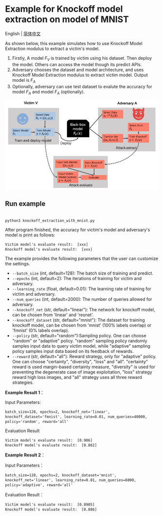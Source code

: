 # Example for Knockoff model extraction on model of MNIST
English | [简体中文](./README_cn.md)

As shown below, this example simulates how to use Knockoff Model Extraction modulus to extract a victim's model.

1. Firstly, A model $F_V$ is trained by victim using his dataset. Then deploy the model. Others can access the model though its predict APIs.
2. Adversary chooses the dataset and model architecture, and uses Knockoff Model Extraction modulus to extract victim model. Output model is $F_A$
3. Optionally, adversary can use test dataset to evalute the accuracy for model $F_A$ and model $F_A$ (optionally).

<p align="center">
  <img src="../../../docs/images/knockoff_example.png?raw=true" width="700" title="Knockoff Modle extraction Attack Framework"/>
</p>

## Run example

```shell

python3 knockoff_extraction_with_mnist.py

```

After program finished, the accuracy for victim's model and adversary's model is print as follows:

```shell
Victim model's evaluate result:  [xxx]
Knockoff model's evaluate result:  [xxx]
```

The example provides the following parameters that the user can customize the settings.

- `--batch_size` (int, default=128): The batch size of training and predict.
- `--epochs` (int, default=2): The iterations of training for victim and adversary.
- `--learning_rate` (float, default=0.01): The learning rate of training for victim and adversary.
- `--num_queries` (int, default=2000): The number of queries allowed for adversary.
- `--knockoff_net` (str, default="linear"): The network for knockoff model, can be chosen from 'linear' and 'resnet'.
- `--knockoff_dataset` (str, default="mnist"): The dataset for training knockoff model, can be chosen from 'mnist' (100% labels overlap) or 'fmnist' (0% labels overlap).
- `--policy` (str, default="random"):Sampling policy. One can choose "random" or "adaptive" policy. "random" sampling policy randomly samples input data to query victim model, while "adaptive" sampling policy samples input data based on its feedback of rewards.
- `--reward` (str, default="all"): Reward strategy, only for "adaptive" policy. One can choose "certainty", "diversity", "loss" and "all". "certainty" reward is used margin-based certainty measure, "diversity" is used for preventing the degenerate case of image exploitation, "loss" strategy reward high loss images, and "all" strategy uses all three reward strategies.

**Example Result 1**：

Input Parameters:
```shell
batch_size=128, epochs=2, knockoff_net='linear', knockoff_dataset='fmnist', learning_rate=0.01, num_queries=40000, policy='random', reward='all'
```

Evaluation Result
```
Victim model's evaluate result:  [0.906]
Knockoff model's evaluate result:  [0.862]
```

**Example Result 2**：

Input Parameters：
```
batch_size=128, epochs=2, knockoff_dataset='mnist', knockoff_net='linear', learning_rate=0.01, num_queries=6000, policy='adaptive', reward='all'
```

Evaluation Result：
```
Victim model's evaluate result:  [0.8905]
Knockoff model's evaluate result:  [0.886]
```